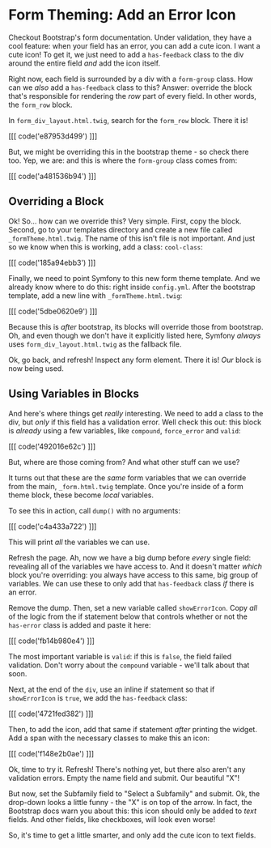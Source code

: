 # Form Theming: Add an Error Icon

Checkout Bootstrap's form documentation. Under validation, they have a cool feature:
when your field has an error, you can add a cute icon. I want a cute icon! To get
it, we just need to add a `has-feedback` class to the div around the entire field
*and* add the icon itself.

Right now, each field is surrounded by a div with a `form-group` class. How can we
*also* add a `has-feedback` class to this? Answer: override the block that's responsible
for rendering the *row* part of every field. In other words, the `form_row` block.

In `form_div_layout.html.twig`, search for the `form_row` block. There it is!

[[[ code('e87953d499') ]]]

But, we might be overriding this in the bootstrap theme - so check there too. Yep,
we are: and this is where the `form-group` class comes from:

[[[ code('a481536b94') ]]]

## Overriding a Block

Ok! So... how can we override this? Very simple. First, copy the block. Second, go
to your templates directory and create a new file called `_formTheme.html.twig`.
The name of this isn't file is not important. And just so we know when this is working,
add a class: `cool-class`:

[[[ code('185a94ebb3') ]]]

Finally, we need to point Symfony to this new form theme template. And we already
know where to do this: right inside `config.yml`. After the bootstrap template, add
a new line with `_formTheme.html.twig`:

[[[ code('5dbe0620e9') ]]]

Because this is *after* bootstrap, its blocks will override those from bootstrap.
Oh, and even though we don't have it explicitly listed here, Symfony *always* uses
`form_div_layout.html.twig` as the fallback file.

Ok, go back, and refresh! Inspect any form element. There it is! *Our* block is now
being used.

## Using Variables in Blocks

And here's where things get *really* interesting. We need to add a class to the div,
but *only* if this field has a validation error. Well check this out: this block
is *already* using a few variables, like `compound`, `force_error`  and `valid`:

[[[ code('492016e62c') ]]]

But, where are those coming from? And what other stuff can we use?

It turns out that these are the *same* form variables that we can override from
the main, `_form.html.twig` template. Once you're inside of a form theme block, these
become *local* variables.

To see this in action, call `dump()` with no arguments:

[[[ code('c4a433a722') ]]]

This will print *all* the variables we can use.

Refresh the page. Ah, now we have a big dump before *every* single field: revealing
all of the variables we have access to. And it doesn't matter *which* block you're
overriding: you always have access to this same, big group of variables. We can use
these to only add that `has-feedback` class *if* there is an error.

Remove the dump. Then, set a new variable called `showErrorIcon`. Copy *all* of the
logic from the if statement below that controls whether or not the `has-error` class
is added and paste it here:

[[[ code('fb14b980e4') ]]]

The most important variable is `valid`: if this is `false`, the field failed validation.
Don't worry about the `compound` variable - we'll talk about that soon.

Next, at the end of the `div`, use an inline if statement so that if `showErrorIcon`
is `true`, we add the `has-feedback` class:

[[[ code('4721fed382') ]]]

Then, to add the icon, add that same if statement *after* printing the widget. Add a span
with the necessary classes to make this an icon:

[[[ code('f148e2b0ae') ]]]

Ok, time to try it. Refresh! There's nothing yet, but there also aren't any validation
errors. Empty the name field and submit. Our beautiful "X"!

But now, set the Subfamily field to "Select a Subfamily" and submit. Ok, the drop-down
looks a little funny - the "X" is on top of the arrow. In fact, the Bootstrap docs
warn you about this: this icon should only be added to *text* fields. And other fields,
like checkboxes, will look even worse!

So, it's time to get a little smarter, and only add the cute icon to text fields.
